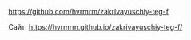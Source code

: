 https://github.com/hvrmrm/zakrivayuschiy-teg-f

Сайт: https://hvrmrm.github.io/zakrivayuschiy-teg-f/